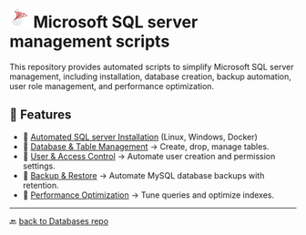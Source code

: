 # <img src="../Assets/pics/icons8-microsoft-sql-server-48.svg" width="35" alt="MSSQL">  Microsoft SQL server management scripts

This repository provides automated scripts to simplify Microsoft SQL server management, including installation, database creation, backup automation, user role management, and performance optimization.

## 🚀 Features

- 📂 [Automated SQL server Installation](./Install/) (Linux, Windows, Docker)
- 📂 [Database & Table Management](./Manage/) → Create, drop, manage tables.
- 📂 [User & Access Control](./UAC/) → Automate user creation and permission settings.
- 📂 [Backup & Restore](./Backup/) → Automate MySQL database backups with retention.
- 📂 [Performance Optimization](./Perf/) → Tune queries and optimize indexes.

---

🔙 [back to Databases repo](../)
